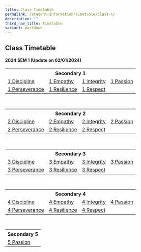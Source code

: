 ```yaml
---
title: Class Timetable
permalink: /student-information/Timetable/class-t/
description: ""
third_nav_title: Timetable
variant: markdown
---
```

## Class Timetable

#### 2024 SEM 1 (Update on 02/01/2024)
<table width="90%">
<tbody>
<tr>
  
<th colspan="4">Secondary 1
</th>
  
</tr>
<tr>
<td><a href="/files/TT/2024%20SEM1/JVS_Sem1_S1_DP.pdf" target="_blank">1 Discipline</a>
</td>
<td><a href="/files/TT/2024%20SEM1/JVS_Sem1_S1_EM.pdf" target="_blank">1 Empathy</a>
</td>
<td><a href="/files/TT/2024%20SEM1/JVS_Sem1_S1_IN.pdf" target="_blank">1 Integrity</a>
</td>
<td><a href="/files/TT/2024%20SEM1/JVS_Sem1_S1_PA.pdf" target="_blank">1 Passion</a>
</td>
</tr>
<tr>
<td><a href="/files/TT/2024%20SEM1/JVS_Sem1_S1_PE.pdf" target="_blank">1 Perseverance</a>
</td>
<td><a href="/files/TT/2024%20SEM1/JVS_Sem1_S1_RS.pdf" target="_blank">1 Resilience</a>
</td>
<td><a href="/files/TT/2024%20SEM1/JVS_Sem1_S1_RP.pdf" target="_blank">1 Respect</a>
</td>
<td>
</td>
</tr>
</tbody>
</table><br>
<table width="90%">
<tbody>
  
<tr>
  
<th colspan="4">Secondary 2
</th>
</tr>
<tr>
<td><a href="/files/TT/2024%20SEM1/JVS_Sem1_S2_DP.pdf" target="_blank">2 Discipline</a>
</td>
<td><a href="/files/TT/2024%20SEM1/JVS_Sem1_S2_EM.pdf" target="_blank">2 Empathy</a>
</td>
<td><a href="/files/TT/2024%20SEM1/JVS_Sem1_S2_IN.pdf" target="_blank">2 Integrity</a>
</td>
<td><a href="/files/TT/2024%20SEM1/JVS_Sem1_S2_PA.pdf" target="_blank">2 Passion</a>
</td>
</tr>
<tr>
<td><a href="/files/TT/2024%20SEM1/JVS_Sem1_S2_PE.pdf" target="_blank">2 Perseverance</a>
</td>
<td><a href="/files/TT/2024%20SEM1/JVS_Sem1_S2_RS.pdf" target="_blank">2 Resilience</a>
</td>
<td><a href="/files/TT/2024%20SEM1/JVS_Sem1_S2_RP.pdf" target="_blank">2 Respect</a>
</td>
<td>
</td>
</tr>
</tbody>
</table><br>
<table width="90%">
<tbody>
  
<tr>
  
<th colspan="4">Secondary 3
</th>
</tr>
<tr>
<td><a href="/files/TT/2024%20SEM1/JVS_Sem1_S3_DP.pdf" target="_blank">3 Discipline</a>
</td>
<td><a href="/files/TT/2024%20SEM1/JVS_Sem1_S3_EM.pdf" target="_blank">3 Empathy</a>
</td>
<td><a href="/files/TT/2024%20SEM1/JVS_Sem1_S3_IN.pdf" target="_blank">3 Integrity</a>
</td>
<td><a href="/files/TT/2024%20SEM1/JVS_Sem1_S3_PA.pdf" target="_blank">3 Passion</a>
</td>
</tr>
<tr>
<td><a href="/files/TT/2024%20SEM1/JVS_Sem1_S3_PE.pdf" target="_blank">3 Perseverance</a>
</td>
<td><a href="/files/TT/2024%20SEM1/JVS_Sem1_S3_RS.pdf" target="_blank">3 Resilience</a>
</td>
<td><a href="/files/TT/2024%20SEM1/JVS_Sem1_S3_RP.pdf" target="_blank">3 Respect</a>
</td>
<td>
</td>
</tr>
</tbody>
</table><br>
<table width="90%">
<tbody>
<tr>
  
<th colspan="4">Secondary 4
</th>
  
</tr>
  
<tr>
<td><a href="/files/TT/2024%20SEM1/JVS_Sem1_S4_DP.pdf" target="_blank">4 Discipline</a>
</td>
<td><a href="/files/TT/2024%20SEM1/JVS_Sem1_S4_EM.pdf" target="_blank">4 Empathy</a>
</td>
<td><a href="/files/TT/2024%20SEM1/JVS_Sem1_S4_IN.pdf" target="_blank">4 Integrity</a>
</td>
<td><a href="/files/TT/2024%20SEM1/JVS_Sem1_S4_PA.pdf" target="_blank">4 Passion</a>
</td>
</tr>
<tr>
<td><a href="/files/TT/2024%20SEM1/JVS_Sem1_S4_PE.pdf" target="_blank">4 Perseverance</a>
</td>
<td><a href="/files/TT/2024%20SEM1/JVS_Sem1_S4_RS.pdf" target="_blank">4 Resilience</a>
</td>
<td><a href="/files/TT/2024%20SEM1/JVS_Sem1_S4_RP.pdf" target="_blank">4 Respect</a><br>
</td>
<td><br>
</td>
</tr>
</tbody>
</table><br>
<table width="90%">
<tbody>
<tr>
  
<th>Secondary 5
</th>
  
</tr>
<tr>
<td><a href="/files/TT/2024%20SEM1/JVS_Sem1_S5_PA.pdf" target="_blank">5 Passion</a>
</td>
</tr>
</tbody>
</table>